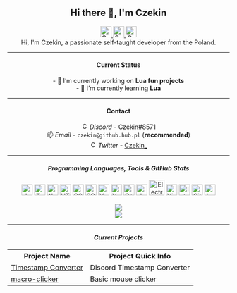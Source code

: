 <!--

Hi there!
Looking for some code? Cool! You can copy something if you want ;P
Code maybe is not great but... works! :D

-->
<div align="center">
    <h2> Hi there 👋, I'm Czekin </h2>
    <a href="https://twitter.com/czekin_">
        <img alt="Czekin's Twitter", width="25px" src="https://cdn4.iconfinder.com/data/icons/social-media-icons-the-circle-set/48/twitter_circle-512.png">
    </a>
        <a href="https://www.twitch.tv/czekin">
        <img alt="Czekin's Twitter", width="25px" src="https://www.net-aware.org.uk/siteassets/images-and-icons/application-icons/app-icons-twitch.png?w=585&scale=down">
    </a>
    </a>
        <a href="https://www.reddit.com/user/czekin">
        <img alt="Czekin's Reddit", width="25px" src="https://miro.medium.com/max/720/1*mQz1eSo1ZkL-Rufb5Xfrqw.png">
    </a>
    <br>
    Hi, I'm Czekin, a passionate self-taught developer from the Poland.
    <hr>
    <h4> Current Status </h4>
    - 🔭 I’m currently working on <strong>Lua fun projects</strong><br>
    - 🌱 I’m currently learning <strong>Lua</strong><br>
    <hr>
    <h4> Contact </h4>
    <img alt="Czekin's Discord Nickname", width="15px" src="https://discord.com/assets/3437c10597c1526c3dbd98c737c2bcae.svg"> <i>Discord</i> - Czekin#8571
    <br>
    📫 <i>Email</i> - <code>czekin@github.hub.pl</code> (<strong>recommended</strong>)
    <br>
    <img alt="Czekin's Twitter", width="15px" src="https://cdn4.iconfinder.com/data/icons/social-media-icons-the-circle-set/48/twitter_circle-512.png"> <i>Twitter</i> - <a href="https://twitter.com/czekin_">Czekin_</a>
<!--     <br>
    🔗 <i>Website</i> - https://mythical-horizon.herokuapp.com -->
    <hr>
    <h4> <i> Programming Languages, Tools & GitHub Stats </i> </h4>
    <img width="25px" src="https://cdn.iconscout.com/icon/free/png-256/javascript-2752148-2284965.png" alt="JavaScript">
    <img width="25px" src="https://upload.wikimedia.org/wikipedia/commons/thumb/4/4c/Typescript_logo_2020.svg/600px-Typescript_logo_2020.svg.png" alt="TypeScript">
    <img width="25px" src="https://cdn.worldvectorlogo.com/logos/nodejs-icon.svg" alt="NodeJS">
    <img width="25px" src="https://image.flaticon.com/icons/png/512/732/732212.png" alt="HTML">
    <img width="25px" src="https://juststickers.in/wp-content/uploads/2014/05/CSS3-Mark-Shape-Cut.png" alt="CSS">
    <img width="25px" src="https://d2eip9sf3oo6c2.cloudfront.net/tags/images/000/001/057/full/scsslogo.png" alt="SCSS">
    <img width="25px" src="https://upload.wikimedia.org/wikipedia/commons/thumb/9/95/Vue.js_Logo_2.svg/1200px-Vue.js_Logo_2.svg.png" alt="VueJS">
    <img width="25px" src="https://seeklogo.com/images/V/vuetify-logo-3BCF73C928-seeklogo.com.png" alt="VuetifyJS">
    <img width="25px" src="https://upload.wikimedia.org/wikipedia/commons/thumb/1/18/ISO_C%2B%2B_Logo.svg/1822px-ISO_C%2B%2B_Logo.svg.png" alt="C++">
    <img width="25px" src="https://upload.wikimedia.org/wikipedia/en/3/30/Java_programming_language_logo.svg" alt="Java">
    <img width="35px" src="https://upload.wikimedia.org/wikipedia/commons/thumb/9/91/Electron_Software_Framework_Logo.svg/1200px-Electron_Software_Framework_Logo.svg.png" alt="ElectronJS">
    <img width="25px" src="https://upload.wikimedia.org/wikipedia/commons/thumb/9/9a/Visual_Studio_Code_1.35_icon.svg/1024px-Visual_Studio_Code_1.35_icon.svg.png" alt="Visual Studio Code">
    <img width="25px" src="https://upload.wikimedia.org/wikipedia/commons/thumb/9/9c/IntelliJ_IDEA_Icon.svg/1200px-IntelliJ_IDEA_Icon.svg.png" alt="IntelliJ">
    <img width="25px" src="https://upload.wikimedia.org/wikipedia/commons/thumb/3/3f/Git_icon.svg/1024px-Git_icon.svg.png" alt="Git">
    <img width="25px" src="https://upload.wikimedia.org/wikipedia/commons/thumb/c/cf/Lua-Logo.svg/1200px-Lua-Logo.svg.png" alt="Lua">
    <br>
    <br>
    <img src="https://github-readme-stats.vercel.app/api?username=Czekin&show_icons=true&hide_border=true&theme=dark&count_private=true">
    <br>
    <img src="https://github-readme-stats.vercel.app/api/top-langs/?username=Czekin&hide_border=true&theme=dark">
    <br>
    <hr>
    <h4> <i> Current Projects </i> </h4>
    <table>
        <tr>
            <th>Project Name</th>
            <th>Project Quick Info</th>
<!--        </tr>
            <tr>
            <td><a href="https://github.com/IslandArea">IslandArea</a>, <a href="https://github.com/IslandArea/discordbot-open">IslandArea Discord Bot</a></td>
            <td>Minecraft Server</td>
        </tr>-->
        <tr>
            <td><a href="https://github.com/Czekin/timestampConv">Timestamp Converter</a></td>
            <td>Discord Timestamp Converter</td>
        </tr>
        <tr>
            <td><a href="https://github.com/Czekin/macro-clicker">macro-clicker</a></td>
            <td>Basic mouse clicker</td>
        </tr>
    </table>
</div>

